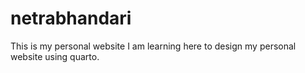 # netrabhandari
This is my personal website
I am learning here to design my personal website using quarto.
